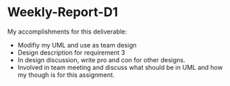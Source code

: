 # Weekly-Report-D1

My accomplishments for this deliverable:
- Modifiy my UML and use as team design
- Design description for requirement 3
- In design discussion, write pro and con for other designs.
- Involved in team meeting and discuss what should be in UML and how my though is for this assignment.